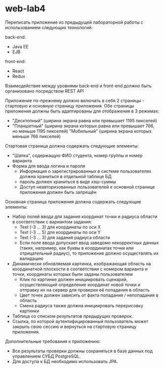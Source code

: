 # web-lab4

Переписать приложение из предыдущей лабораторной работы  с использованием следующих технологий:

back-end:
- Java EE
- EJB

front-end:
- React
- Redux

Взаимодействие между уровнями back-end и front-end должно быть организовано посредством REST API

Приложение по-прежнему должно включать в себя 2 страницы - стартовую и основную страницу приложения. Обе страницы приложения должны быть адаптированы для отображения в 3 режимах:

- "Десктопный" (ширина экрана равна или превышает 1195 пикселей)
- "Планшетный" (ширина экрана которых равна или превышает 766, но меньше 1195 пикселей)
"Мобильный" (ширина экрана которых меньше 766 пикселей)

Стартовая страница должна содержать следующие элементы:
- "Шапка", содержащую ФИО студента, номер группы и номер варианта
- Форма для ввода логина и пароля
  - Информация о зарегистрированных в системе пользователях должна храниться в отдельной таблице БД
  - пароль должен храниться в виде хэш-суммы
  - Доступ неавторизованных пользователей к основной странице приложения должен быть запрещён

Основная страница приложения должна содержать следующие элементы:
- Набор полей ввода для задания координат точки и радиуса области в соответствии с вариантом задания:
  - Text (-3 ... 3) для координаты по оси X
  - Text (-3 ... 5) для координаты по оси Y
  - Text (-3 ... 3) для задания радиуса области
  - Если поле ввода допускает ввод заведомо некорректных данных (таких, например, как буквы в координатах точки или отрицательный радиус), то приложение должно осуществлять их валидацию
- Динамически обновляемая картинка, изображающая область на координатной плоскости в соответствии с номером варианта и точки, координаты которых были заданы пользователем
  - Клик по картинке должен инициировать сценарий, осуществляющий определение координат новой точки и отправку их на сервер для проверки её попадания в область
  - Цвет точек должен зависить от факта попадания / непопадания в область
  - Смена радиуса также должна инициировать перерисовку картинки
- Таблица со списком результатов предыдущих проверок.
- Ссылка, по которой аутентифицированный пользователь может закрыть свою сессию и вернуться на стартовую страницу приложения.

Дополнительные требования к приложению:
- Все результаты проверки должны сохраняться в базе данных под управлением СУБД PostgreSQL.
- Для доступа к БД необходимо использовать JPA.
